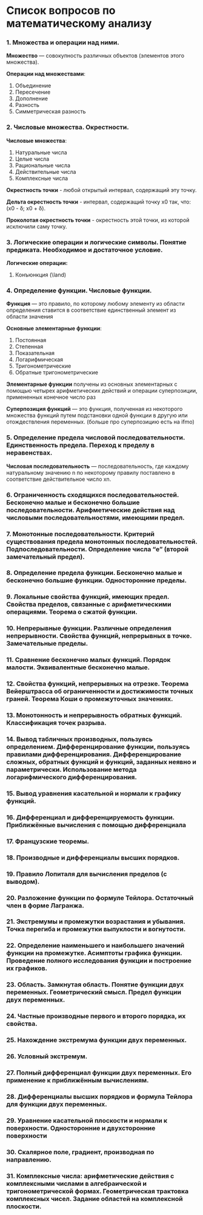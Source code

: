 # Список вопросов по математическому анализу

### 1. Множества и операции над ними.
   
**Множество** — совокупность различных объектов (элементов этого множества).

**Операции над множествами**:
1. Объединение 
2. Пересечение 
3. Дополнение 
4. Разность 
5. Симметрическая разность

### 2. Числовые множества. Окрестности.

**Числовые множества**:
1. Натуральные числа
2. Целые числа
3. Рациональные числа
4. Действительные числа
5. Комплексные числа
   
**Окрестность точки** - любой открытый интервал, содержащий эту точку.

**Дельта окрестность точки** - интервал, содержащий точку x0 так, что: (x0 - δ; x0 + δ).

**Проколотая окрестность точки** - окрестность этой точки, из которой исключили саму точку.

### 3. Логические операции и логические символы. Понятие предиката. Необходимое и достаточное условие.

**Логические операции:**
1. Конъюнкция (\land)

### 4. Определение функции. Числовые функции. 

**Функция** — это правило, по которому любому элементу из области определения ставится в соответствие единственный элемент из области значения

**Основные элементарные функции**:
1. Постоянная
2. Степенная
3. Показательная
4. Логарифмическая
5. Тригонометрические
6. Обратные тригонометрические

**Элементарные функции** получены из основных элементарных с помощью четырех арифметических действий и операции суперпозиции, примененных конечное число раз

**Суперпозиция функций** — это функция, полученная из некоторого множества функций путем подстановки одной функции в другую или отождествления переменных.
(больше про суперпозицию есть на ifmo)

### 5. Определение предела числовой последовательности. Единственность предела. Переход к пределу в неравенствах. 

**Числовая последовательность** — последовательность, где каждому натуральному значению n по некоторому правилу поставлено в соответствие действительное число xn.

### 6. Ограниченность сходящихся последовательностей. Бесконечно малые и бесконечно большие последовательности. Арифметические действия над числовыми последовательностями, имеющими предел.

### 7. Монотонные последовательности. Критерий существования предела монотонных последовательностей. Подпоследовательности. Определение числа “e” (второй замечательный предел).

### 8. Определение предела функции. Бесконечно малые и бесконечно большие функции. Односторонние пределы.

### 9. Локальные свойства функций, имеющих предел. Свойства пределов, связанные с арифметическими операциями. Теорема о сжатой функции. 

### 10. Непрерывные функции. Различные определения непрерывности. Свойства функций, непрерывных в точке. Замечательные пределы. 

### 11. Сравнение бесконечно малых функций. Порядок малости. Эквивалентные бесконечно малые. 

### 12. Свойства функций, непрерывных на отрезке. Теорема Вейерштрасса об ограниченности и достижимости точных граней. Теорема Коши о промежуточных значениях.

### 13. Монотонность и непрерывность обратных функций. Классификация точек разрыва.

### 14. Вывод табличных производных, пользуясь определением. Дифференцирование функции, пользуясь правилами дифференцирования. Дифференцирование сложных, обратных функций и функций, заданных неявно и параметрически. Использование метода логарифмического дифференцирования. 

### 15. Вывод уравнения касательной и нормали к графику функций.

### 16. Дифференциал и дифференцируемость функции. Приближённые вычисления с помощью дифференциала 

### 17. Французские теоремы. 

### 18. Производные и дифференциалы высших порядков.

### 19. Правило Лопиталя для вычисления пределов (с выводом).

### 20. Разложение функции по формуле Тейлора. Остаточный член в форме Лагранжа. 

### 21. Экстремумы и промежутки возрастания и убывания. Точка перегиба и промежутки выпуклости и вогнутости.

### 22. Определение наименьшего и наибольшего значений функции на промежутке. Асимптоты графика функции. Проведение полного исследования функции и построение их графиков.

### 23. Область. Замкнутая область. Понятие функции двух переменных. Геометрический смысл. Предел функции двух переменных.

### 24. Частные производные первого и второго порядка, их свойства.

### 25. Нахождение экстремума функции двух переменных.

### 26. Условный экстремум.

### 27. Полный дифференциал функции двух переменных. Его применение к приближённым вычислениям.

### 28. Дифференциалы высших порядков и формула Тейлора для функции двух переменных.

### 29. Уравнение касательной плоскости и нормали к поверхности. Односторонние и двухсторонние поверхности

### 30. Скалярное поле, градиент, производная по направлению.

### 31. Комплексные числа: арифметические действия с комплексными числами в алгебраической и тригонометрической формах. Геометрическая трактовка комплексных чисел. Задание областей на комплексной плоскости.
